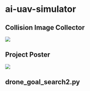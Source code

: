 # ai-uav-simulator
## Collision Image Collector
![](collision_image.gif)

## Project Poster
![](SparkDev_presentation.png)

## drone_goal_search2.py
